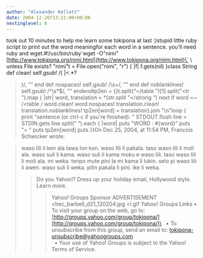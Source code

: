 ```yaml
---
author: "Alexander Kellett"
date: 2004-12-26T13:21:00+00:00
nestinglevel: 0
---
```

took out 10 minutes to help me learn some tokipona at last :)stupid little ruby script to print out the word meaningfor each word in a sentence. you'll need ruby and wget.#!/usr/bin/ruby\`wget -O"nimi" [http://www.tokipona.org/nimi.html](http://www.tokipona.org/nimi.html)\` \\ unless File.exists? "nimi"t = File.open("nimi", "r") { |f| f.gets(nil) }class String def clean! self.gsub! /( |<.\*?
>)/, "" end def nospaces! self.gsub! /\\s+/, "" end def noblanklines! self.gsub! /^\\s\*$/, "" endendtp2en = {}t.split("</table
>")\[1\].split("<tr
>").map { |str| word, translation = \*(str.split "</strong
>") next if word =~ /<table
>/ word.clean! word.nospaces! translation.clean! translation.noblanklines! tp2en\[word\] = translation}.join "\\n"loop { print "sentence (or ctrl-c if you're finished): " STDOUT.flush line = STDIN.gets line.split(" ").each { |word| puts "WORD : #{word}" puts "=
> " puts tp2en\[word\] puts }}On Dec 25, 2004, at 11:54 PM, Francois Schwicker wrote:

> waso lili li ken ala tawa lon kon. waso lili li pakala. taso waso lili
> li moli ala.
> waso suli li kama. waso suli li kama moku e waso lili. taso waso lili
> li moli ala.
> mi weka. tenpo mute pini la mi kama li lukin.
> selo pi waso lili li awen. waso suli li weka.
> pilin pakala li pini. ike li weka.
>> Do you Yahoo!?
> Dress up your holiday email, Hollywood style. Learn more.
>>> Yahoo! Groups Sponsor
>> ADVERTISEMENT
> <lrec\_barbell\_d21\_120204.jpg
>> <l.gif
>>> Yahoo! Groups Links
>> • To visit your group on the web, go to:
> [http://groups.yahoo.com/group/tokipona/](http://groups.yahoo.com/group/tokipona/)\
>  
> • To unsubscribe from this group, send an email to:
> [tokipona-unsubscribe@yahoogroups.com](mailto://tokipona-unsubscribe@yahoogroups.com)\
>  
> • Your use of Yahoo! Groups is subject to the Yahoo! Terms of
> Service.
>>